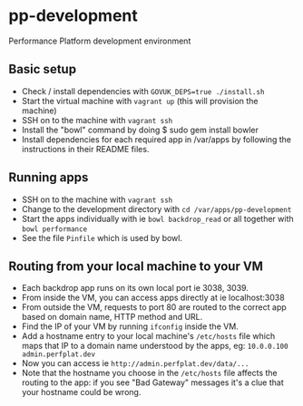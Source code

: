 # pp-development

Performance Platform development environment

## Basic setup

- Check / install dependencies with `GOVUK_DEPS=true ./install.sh`
- Start the virtual machine with `vagrant up` (this will provision the machine)
- SSH on to the machine with `vagrant ssh`
- Install the "bowl" command by doing $ sudo gem install bowler
- Install dependencies for each required app in /var/apps by following the
  instructions in their README files.

## Running apps

- SSH on to the machine with `vagrant ssh`
- Change to the development directory with `cd /var/apps/pp-development`
- Start the apps individually with ie `bowl backdrop_read` or all together with
  `bowl performance`
- See the file ``Pinfile`` which is used by bowl.

## Routing from your local machine to your VM

- Each backdrop app runs on its own local port ie 3038, 3039.
- From inside the VM, you can access apps directly at ie localhost:3038
- From outside the VM, requests to port 80 are routed to the correct app based
  on domain name, HTTP method and URL.
- Find the IP of your VM by running ``ifconfig`` inside the VM.
- Add a hostname entry to your local machine's ``/etc/hosts`` file which maps
  that IP to a domain name understood by the apps, eg:
  ``10.0.0.100    admin.perfplat.dev``
- Now you can access ie ``http://admin.perfplat.dev/data/...``
- Note that the hostname you choose in the ``/etc/hosts`` file affects the
  routing to the app: if you see "Bad Gateway" messages it's a clue that
  your hostname could be wrong.
